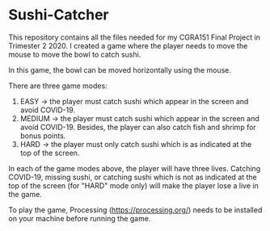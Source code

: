 # Sushi-Catcher
This repository contains all the files needed for my CGRA151 Final Project in Trimester 2 2020. I created a game where the player needs to move the mouse to move the bowl to catch sushi.

In this game, the bowl can be moved horizontally using the mouse.

There are three game modes:
1. EASY -> the player must catch sushi which appear in the screen and avoid COVID-19.
2. MEDIUM -> the player must catch sushi which appear in the screen and avoid COVID-19. Besides, the player can also catch fish and shrimp for bonus points.
3. HARD -> the player must only catch sushi which is as indicated at the top of the screen.

In each of the game modes above, the player will have three lives. Catching COVID-19, missing sushi, or catching sushi which is not as indicated at the top of the screen (for "HARD" mode only) will make the player lose a live in the game.

To play the game, Processing (https://processing.org/) needs to be installed on your machine before running the game.
